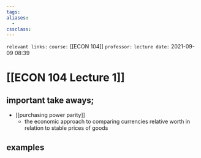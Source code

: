 ```yaml
---
tags: 
aliases: 
  - 
cssclass: 
---
```

`relevant links:`
`course:`  [[ECON 104]]
`professor:`
`lecture date:` 2021-09-09 08:39

 # [[ECON 104 Lecture 1]]

## important take aways;
- [[purchasing power parity]]
  - the economic approach to comparing currencies relative worth in relation to stable prices of goods 

## examples

###